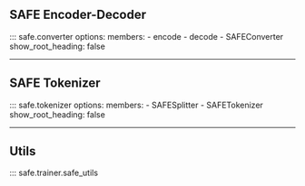 ## SAFE Encoder-Decoder 

::: safe.converter
    options:
        members:
            - encode
            - decode
            - SAFEConverter
        show_root_heading: false


---

## SAFE Tokenizer

::: safe.tokenizer
    options:
        members:
            - SAFESplitter
            - SAFETokenizer
        show_root_heading: false



---

## Utils

::: safe.trainer.safe_utils